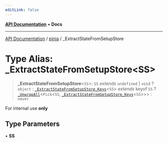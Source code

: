 ```yaml
---
editLink: false
---
```


[**API Documentation**](../../index.md) • **Docs**

***

[API Documentation](../../index.md) / [pinia](../index.md) / \_ExtractStateFromSetupStore

# Type Alias: \_ExtractStateFromSetupStore\<SS\>

> **\_ExtractStateFromSetupStore**\<`SS`\>: `SS` *extends* `undefined` \| `void` ? `object` : [`_ExtractStateFromSetupStore_Keys`](ExtractStateFromSetupStore_Keys.md)\<`SS`\> *extends* keyof `SS` ? [`_UnwrapAll`](UnwrapAll.md)\<`Pick`\<`SS`, [`_ExtractStateFromSetupStore_Keys`](ExtractStateFromSetupStore_Keys.md)\<`SS`\>\>\> : `never`

For internal use **only**

## Type Parameters

• **SS**
